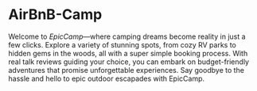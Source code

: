 # AirBnB-Camp
Welcome to *EpicCamp*—where camping dreams become reality in just a few clicks. Explore a variety of stunning spots, from cozy RV parks to hidden gems in the woods, all with a super simple booking process. With real talk reviews guiding your choice, you can embark on budget-friendly adventures that promise unforgettable experiences. Say goodbye to the hassle and hello to epic outdoor escapades with EpicCamp.
